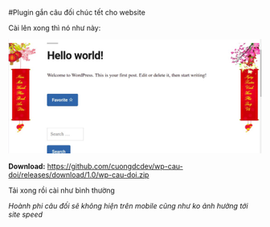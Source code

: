 #Plugin gắn câu đối chúc tết cho website

Cài lên xong thì nó như này:

![Hoành Phi Câu Đối](demo.jpg)




**Download:** https://github.com/cuongdcdev/wp-cau-doi/releases/download/1.0/wp-cau-doi.zip

Tải xong rồi cài như bình thường

_Hoành phi câu đối sẽ không hiện trên mobile cũng như ko ảnh hưởng tới site speed_